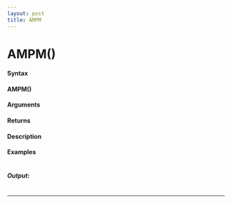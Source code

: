 ```yaml
---
layout: post
title: AMPM
---
```


# AMPM()


#### Syntax

#### AMPM()

#### Arguments

#### Returns

#### Description

#### Examples

```

```

##### Output:

```

```

---